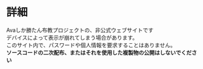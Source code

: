 # 詳細
Avaしか勝たん布教プロジェクトの、非公式ウェブサイトです  
デバイスによって表示が崩れてしまう場合があります。  
このサイト内で、パスワードや個人情報を要求することはありません。  
**ソースコードの二次配布、またはそれを使用した複製物の公開はしないでください**
